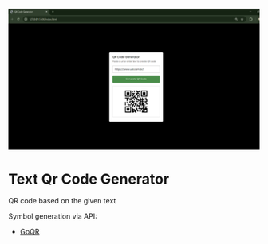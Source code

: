 
![page print](/docs/qr_code_print.png)

# Text Qr Code Generator
QR code based on the given text

Symbol generation via API:
- [GoQR](https://goqr.me/api/)
